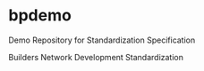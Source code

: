 # bpdemo
Demo Repository for Standardization Specification

Builders Network Development Standardization

